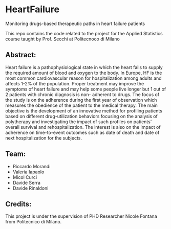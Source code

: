 # HeartFailure
 Monitoring drugs-based therapeutic paths in heart failure patients

 This repo contains the code related to the project for the Applied Statistics course taught by Prof. Secchi at Politecnoco di Milano

## Abstract: 

Heart failure is a pathophysiological state in which the heart fails to supply the required amount of blood
and oxygen to the body. In Europe, HF is the most common cardiovascular reason for hospitalization
among adults and affects 1-2% of the population. Proper treatment may improve the symptoms of heart
failure and may help some people live longer but 1 out of 2 patients with chronic diagnosis is non-
adherent to drugs.
The focus of the study is on the adherence during the first year of observation which measures
the obedience of the patient to the medical therapy.
The main objective is the development of an innovative method for profiling patients based on
different drug-utilization behaviors focusing on the analysis of polytherapy and investigating the impact
of such profiles on patients’ overall survival and rehospitalization. The interest is also on the impact of
adherence on time-to-event outcomes such as date of death and date of next hospitalization for the
subjects.

## Team:
- Riccardo Morandi
- Valeria Iapaolo
- Micol Curci
- Davide Serra
- Davide Rinaldoni

## Credits:

This project is under the supervision of PHD Researcher Nicole Fontana from Politecnico di Milano. 
